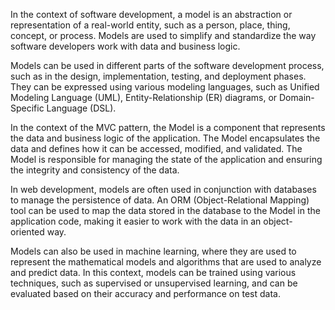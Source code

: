 In the context of software development, a model is an abstraction or representation of a real-world entity, such as a person, place, thing, concept, or process. Models are used to simplify and standardize the way software developers work with data and business logic.

Models can be used in different parts of the software development process, such as in the design, implementation, testing, and deployment phases. They can be expressed using various modeling languages, such as Unified Modeling Language (UML), Entity-Relationship (ER) diagrams, or Domain-Specific Language (DSL).

In the context of the MVC pattern, the Model is a component that represents the data and business logic of the application. The Model encapsulates the data and defines how it can be accessed, modified, and validated. The Model is responsible for managing the state of the application and ensuring the integrity and consistency of the data.

In web development, models are often used in conjunction with databases to manage the persistence of data. An ORM (Object-Relational Mapping) tool can be used to map the data stored in the database to the Model in the application code, making it easier to work with the data in an object-oriented way.

Models can also be used in machine learning, where they are used to represent the mathematical models and algorithms that are used to analyze and predict data. In this context, models can be trained using various techniques, such as supervised or unsupervised learning, and can be evaluated based on their accuracy and performance on test data.